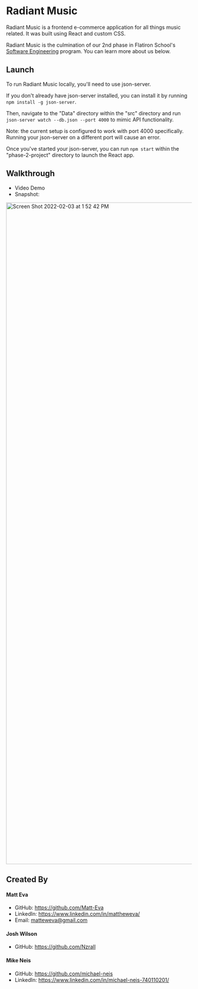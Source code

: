 # Radiant Music

Radiant Music is a frontend e-commerce application for all things music related. It was built using React and custom CSS.

Radiant Music is the culmination of our 2nd phase in Flatiron School's <a href="https://flatironschool.com/courses/coding-bootcamp/">Software Engineering</a> program. You can learn more about us below.

## Launch

To run Radiant Music locally, you'll need to use json-server.

If you don't already have json-server installed, you can install it by running `npm install -g json-server`.

Then, navigate to the "Data" directory within the "src" directory and run `json-server watch --db.json --port 4000` to mimic API functionality.

Note: the current setup is configured to work with port 4000 specifically. Running your json-server on a different port will cause an error.

Once you've started your json-server, you can run `npm start` within the "phase-2-project" directory to launch the React app.

## Walkthrough

- Video Demo
- Snapshot:

<img width="1792" alt="Screen Shot 2022-02-03 at 1 52 42 PM" src="https://user-images.githubusercontent.com/89106805/152435395-1266a087-e15a-407e-96f5-a1f90165199f.png">

## Created By

#### Matt Eva 
- GitHub: https://github.com/Matt-Eva
- LinkedIn: https://www.linkedin.com/in/mattheweva/
- Email: matteweva@gmail.com

#### Josh Wilson
- GitHub: https://github.com/Nzrall

#### Mike Neis
- GitHub: https://github.com/michael-neis
- LinkedIn: https://www.linkedin.com/in/michael-neis-740110201/
